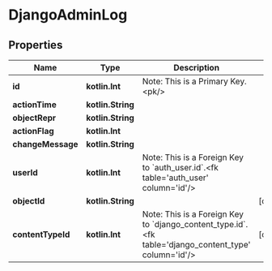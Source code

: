 
# DjangoAdminLog

## Properties
Name | Type | Description | Notes
------------ | ------------- | ------------- | -------------
**id** | **kotlin.Int** | Note: This is a Primary Key.&lt;pk/&gt; | 
**actionTime** | **kotlin.String** |  | 
**objectRepr** | **kotlin.String** |  | 
**actionFlag** | **kotlin.Int** |  | 
**changeMessage** | **kotlin.String** |  | 
**userId** | **kotlin.Int** | Note: This is a Foreign Key to &#x60;auth_user.id&#x60;.&lt;fk table&#x3D;&#39;auth_user&#39; column&#x3D;&#39;id&#39;/&gt; | 
**objectId** | **kotlin.String** |  |  [optional]
**contentTypeId** | **kotlin.Int** | Note: This is a Foreign Key to &#x60;django_content_type.id&#x60;.&lt;fk table&#x3D;&#39;django_content_type&#39; column&#x3D;&#39;id&#39;/&gt; |  [optional]



